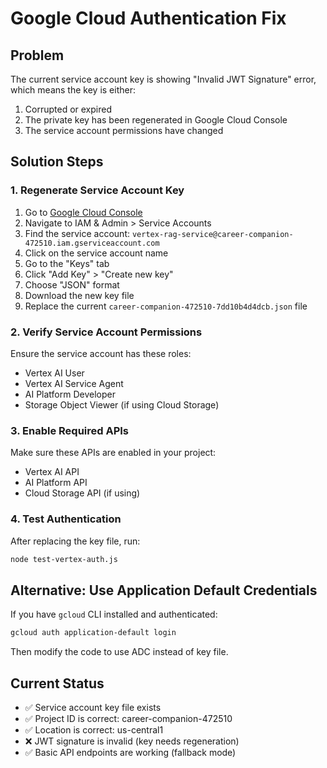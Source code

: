 # Google Cloud Authentication Fix

## Problem
The current service account key is showing "Invalid JWT Signature" error, which means the key is either:
1. Corrupted or expired
2. The private key has been regenerated in Google Cloud Console
3. The service account permissions have changed

## Solution Steps

### 1. Regenerate Service Account Key
1. Go to [Google Cloud Console](https://console.cloud.google.com/)
2. Navigate to IAM & Admin > Service Accounts
3. Find the service account: `vertex-rag-service@career-companion-472510.iam.gserviceaccount.com`
4. Click on the service account name
5. Go to the "Keys" tab
6. Click "Add Key" > "Create new key"
7. Choose "JSON" format
8. Download the new key file
9. Replace the current `career-companion-472510-7dd10b4d4dcb.json` file

### 2. Verify Service Account Permissions
Ensure the service account has these roles:
- Vertex AI User
- Vertex AI Service Agent
- AI Platform Developer
- Storage Object Viewer (if using Cloud Storage)

### 3. Enable Required APIs
Make sure these APIs are enabled in your project:
- Vertex AI API
- AI Platform API
- Cloud Storage API (if using)

### 4. Test Authentication
After replacing the key file, run:
```bash
node test-vertex-auth.js
```

## Alternative: Use Application Default Credentials
If you have `gcloud` CLI installed and authenticated:
```bash
gcloud auth application-default login
```
Then modify the code to use ADC instead of key file.

## Current Status
- ✅ Service account key file exists
- ✅ Project ID is correct: career-companion-472510
- ✅ Location is correct: us-central1
- ❌ JWT signature is invalid (key needs regeneration)
- ✅ Basic API endpoints are working (fallback mode)
